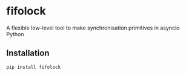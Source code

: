 # fifolock

A flexible low-level tool to make synchronisation primitives in asyncio Python


## Installation

```bash
pip install fifolock
```
